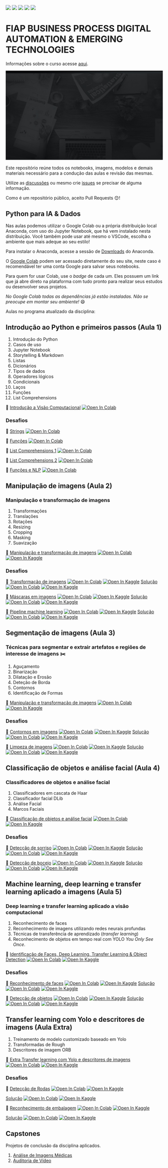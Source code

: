 ![](https://img.shields.io/github/repo-size/michelpf/fiap-bpm-python-dados-ia)
![](https://img.shields.io/github/issues/michelpf/fiap-bpm-python-dados-ia)
![](https://img.shields.io/github/stars/michelpf/fiap-bpm-python-dados-ia)
![](https://img.shields.io/github/watchers/michelpf/fiap-bpm-python-dados-ia)
![](https://img.shields.io/github/last-commit/michelpf/fiap-bpm-python-dados-ia)


# FIAP BUSINESS PROCESS DIGITAL AUTOMATION & EMERGING TECHNOLOGIES

Informações sobre o curso acesse [aqui](https://www.fiap.com.br/mba/mba-em-gestao-por-processos/).

![alt text](bpm.jpg)

Este repositório reúne todos os notebooks, imagens, modelos e demais materiais necessário para a condução das aulas e revisão das mesmas.

Utilize as [discussões](https://github.com/michelpf/fiap-bpm-python-dados-ia/discussions) ou mesmo crie [issues](https://github.com/michelpf/fiap-bpm-python-dados-ia/issues) se precisar de alguma informação.

Como é um repositório público, aceito Pull Requests 😊!

## Python para IA & Dados

Nas aulas podemos utilizar o Google Colab ou a própria distribuição local Anaconda, com uso do Jupyter Notebook, que há vem instalado nesta distribuição. Você também pode usar até mesmo o VSCode, escolha o ambiente que mais adeque ao seu estilo!

Para instalar o Anaconda, acesse a sessão de [Downloads](https://www.anaconda.com/download) do Anaconda.

O [Google Colab](https://colab.research.google.com/) podem ser acessado diretamente do seu site, neste caso é recomendável ter uma conta Google para salvar seus notebooks.

Para quem for usar Colab, use o _badge_ de cada um. Eles possuem um link que já abre direto na plataforma com tudo pronto para realizar seus estudos ou desenvolver seus projetos.

_No Google Colab todas as dependências já estão instaladas. Não se preocupe em montar seu ambiente!_ 😄

Aulas no programa atualizado da disciplina:

## Introdução ao Python e primeiros passos (Aula 1)

1. Introdução do Python
2. Casos de uso
3. Jupyter Notebook
4. Storytelling & Markdown
5. Listas
6. Dicionários
7. Tipos de dados
8. Operadores lógicos
9. Condicionais
10. Laços
11. Funções
12. List Comprehensions

📙 [Introdução a Visão Computacional](https://github.com/michelpf/fiap-bpm-python-dados-ia/blob/main/aula-1-introducao-listas/aula-1.ipynb) [![Open In Colab](https://colab.research.google.com/assets/colab-badge.svg)](https://github.com/michelpf/fiap-bpm-python-dados-ia/blob/main/aula-1-introducao-listas/aula-1.ipynb) 

### Desafios

📘 [Strings](https://github.com/michelpf/fiap-bpm-python-dados-ia/blob/main/aula-1-introducao-listas/aula-1-desafio-1.ipynb) [![Open In Colab](https://colab.research.google.com/assets/colab-badge.svg)](https://github.com/michelpf/fiap-bpm-python-dados-ia/blob/main/aula-1-introducao-listas/aula-1-desafio-1) 

📘 [Funções](https://github.com/michelpf/fiap-bpm-python-dados-ia/blob/main/aula-1-introducao-listas/aula-1-desafio-2.ipynb) [![Open In Colab](https://colab.research.google.com/assets/colab-badge.svg)](https://github.com/michelpf/fiap-bpm-python-dados-ia/blob/main/aula-1-introducao-listas/aula-1-desafio-2) 

📘 [List Comprehensions 1](https://github.com/michelpf/fiap-bpm-python-dados-ia/blob/main/aula-1-introducao-listas/aula-1-desafio-3.ipynb) [![Open In Colab](https://colab.research.google.com/assets/colab-badge.svg)](https://github.com/michelpf/fiap-bpm-python-dados-ia/blob/main/aula-1-introducao-listas/aula-1-desafio-3) 

📘 [List Comprehensions 2](https://github.com/michelpf/fiap-bpm-python-dados-ia/blob/main/aula-1-introducao-listas/aula-1-desafio-4.ipynb) [![Open In Colab](https://colab.research.google.com/assets/colab-badge.svg)](https://github.com/michelpf/fiap-bpm-python-dados-ia/blob/main/aula-1-introducao-listas/aula-1-desafio-4) 

📘 [Funções e NLP](https://github.com/michelpf/fiap-bpm-python-dados-ia/blob/main/aula-1-introducao-listas/aula-1-desafio-5.ipynb) [![Open In Colab](https://colab.research.google.com/assets/colab-badge.svg)](https://github.com/michelpf/fiap-bpm-python-dados-ia/blob/main/aula-1-introducao-listas/aula-1-desafio-5) 

## Manipulação de imagens (Aula 2)

### Manipulação e transformação de imagens

1. Transformações
2. Translações
3. Rotações
4. Resizing
5. Cropping
6. Masking
7. Suavização

📙 [Manipulação e transformação de imagens](https://github.com/michelpf/fiap-ml-visao-computacional/blob/main/aula-2-transformacao/transformacao-imagens.ipynb) [![Open In Colab](https://colab.research.google.com/assets/colab-badge.svg)](https://colab.research.google.com/github/michelpf/fiap-ml-visao-computacional/blob/main/aula-2-transformacao/transformacao-imagens-colab.ipynb) [![Open In Kaggle](https://kaggle.com/static/images/open-in-kaggle.svg)](https://kaggle.com/kernels/welcome?src=https://github.com/michelpf/fiap-ml-visao-computacional/blob/main/aula-2-transformacao/transformacao-imagens-kaggle.ipynb)

### Desafios

📘 [Transformação de imagens](https://github.com/michelpf/fiap-ml-visao-computacional/blob/main/aula-2-transformacao/desafio-1/desafio-1.ipynb) [![Open In Colab](https://colab.research.google.com/assets/colab-badge.svg)](https://colab.research.google.com/github/michelpf/fiap-ml-visao-computacional/blob/main/aula-2-transformacao/desafio-1/desafio-1-colab.ipynb) [![Open In Kaggle](https://kaggle.com/static/images/open-in-kaggle.svg)](https://kaggle.com/kernels/welcome?src=https://github.com/michelpf/fiap-ml-visao-computacional/blob/main/aula-2-transformacao/desafio-1/desafio-1-kaggle.ipynb)
[Solução](https://github.com/michelpf/fiap-ml-visao-computacional/blob/main/aula-2-transformacao/desafio-1/desafio-1-solucao.ipynb) [![Open In Colab](https://colab.research.google.com/assets/colab-badge.svg)](https://colab.research.google.com/github/michelpf/fiap-ml-visao-computacional/blob/main/aula-2-transformacao/desafio-1/desafio-1-solucao-colab.ipynb) [![Open In Kaggle](https://kaggle.com/static/images/open-in-kaggle.svg)](https://kaggle.com/kernels/welcome?src=https://github.com/michelpf/fiap-ml-visao-computacional/blob/main/aula-2-transformacao/desafio-1/desafio-1-solucao-kaggle.ipynb)

📘 [Máscaras em imagens](https://github.com/michelpf/fiap-ml-visao-computacional/blob/main/aula-2-transformacao/desafio-2/desafio-2.ipynb) [![Open In Colab](https://colab.research.google.com/assets/colab-badge.svg)](https://colab.research.google.com/github/michelpf/fiap-ml-visao-computacional/blob/main/aula-2-transformacao/desafio-2/desafio-2-colab.ipynb) [![Open In Kaggle](https://kaggle.com/static/images/open-in-kaggle.svg)](https://kaggle.com/kernels/welcome?src=https://github.com/michelpf/fiap-ml-visao-computacional/blob/main/aula-2-transformacao/desafio-2/desafio-2-kaggle.ipynb)
[Solução](https://github.com/michelpf/fiap-ml-visao-computacional/blob/main/aula-2-transformacao/desafio-2/desafio-2-solucao.ipynb) [![Open In Colab](https://colab.research.google.com/assets/colab-badge.svg)](https://colab.research.google.com/github/michelpf/fiap-ml-visao-computacional/blob/main/aula-2-transformacao/desafio-2/desafio-2-solucao-colab.ipynb) [![Open In Kaggle](https://kaggle.com/static/images/open-in-kaggle.svg)](https://kaggle.com/kernels/welcome?src=https://github.com/michelpf/fiap-ml-visao-computacional/blob/main/aula-2-transformacao/desafio-2/desafio-2-solucao-kaggle.ipynb)

📘 [Pipeline machine learning](https://github.com/michelpf/fiap-ml-visao-computacional/blob/main/aula-2-transformacao/desafio-3/desafio-3.ipynb) [![Open In Colab](https://colab.research.google.com/assets/colab-badge.svg)](https://colab.research.google.com/github/michelpf/fiap-ml-visao-computacional/blob/main/aula-2-transformacao/desafio-3/desafio-3-colab.ipynb) [![Open In Kaggle](https://kaggle.com/static/images/open-in-kaggle.svg)](https://kaggle.com/kernels/welcome?src=https://github.com/michelpf/fiap-ml-visao-computacional/blob/main/aula-2-transformacao/desafio-3/desafio-3-kaggle.ipynb)
[Solução](https://github.com/michelpf/fiap-ml-visao-computacional/blob/main/aula-2-transformacao/desafio-3/desafio-3-solucao.ipynb) [![Open In Colab](https://colab.research.google.com/assets/colab-badge.svg)](https://colab.research.google.com/github/michelpf/fiap-ml-visao-computacional/blob/main/aula-2-transformacao/desafio-3/desafio-3-solucao-colab.ipynb) [![Open In Kaggle](https://kaggle.com/static/images/open-in-kaggle.svg)](https://kaggle.com/kernels/welcome?src=https://github.com/michelpf/fiap-ml-visao-computacional/blob/main/aula-2-transformacao/desafio-3/desafio-3-solucao-kaggle.ipynb)


## Segmentação de imagens (Aula 3)

### Técnicas para segmentar e extrair artefatos e regiões de interesse de imagens ✂️

1. Aguçamento
2. Binarização
3. Dilatação e Erosão
4. Deteção de Borda
4. Contornos
5. Identificação de Formas

📙 [Manipulação e transformação de imagens](https://github.com/michelpf/fiap-ml-visao-computacional/blob/main/aula-3-segmentacao/segmentacao.ipynb) [![Open In Colab](https://colab.research.google.com/assets/colab-badge.svg)](https://colab.research.google.com/github/michelpf/fiap-ml-visao-computacional/blob/main/aula-3-segmentacao/segmentacao-colab.ipynb) [![Open In Kaggle](https://kaggle.com/static/images/open-in-kaggle.svg)](https://kaggle.com/kernels/welcome?src=https://github.com/michelpf/fiap-ml-visao-computacional/blob/main/aula-3-segmentacao/segmentacao-kaggle.ipynb)

### Desafios

📘 [Contornos em imagens](https://github.com/michelpf/fiap-ml-visao-computacional/blob/main/aula-3-segmentacao/desafio-1/desafio-1.ipynb) [![Open In Colab](https://colab.research.google.com/assets/colab-badge.svg)](https://colab.research.google.com/github/michelpf/fiap-ml-visao-computacional/blob/main/aula-3-segmentacao/desafio-1/desafio-1-colab.ipynb) [![Open In Kaggle](https://kaggle.com/static/images/open-in-kaggle.svg)](https://kaggle.com/kernels/welcome?src=https://github.com/michelpf/fiap-ml-visao-computacional/blob/main/aula-3-segmentacao/desafio-1/desafio-1-kaggle.ipynb)
[Solução](https://github.com/michelpf/fiap-ml-visao-computacional/blob/main/aula-3-segmentacao/desafio-1/desafio-1-solucao.ipynb) [![Open In Colab](https://colab.research.google.com/assets/colab-badge.svg)](https://colab.research.google.com/github/michelpf/fiap-ml-visao-computacional/blob/main/aula-3-segmentacao/desafio-1/desafio-1-solucao-colab.ipynb) [![Open In Kaggle](https://kaggle.com/static/images/open-in-kaggle.svg)](https://kaggle.com/kernels/welcome?src=https://github.com/michelpf/fiap-ml-visao-computacional/blob/main/aula-3-segmentacao/desafio-1/desafio-1-solucao-kaggle.ipynb)

📘 [Limpeza de imagens](https://github.com/michelpf/fiap-ml-visao-computacional/blob/main/aula-3-segmentacao/desafio-2/desafio-2.ipynb) [![Open In Colab](https://colab.research.google.com/assets/colab-badge.svg)](https://colab.research.google.com/github/michelpf/fiap-ml-visao-computacional/blob/main/aula-3-segmentacao/desafio-2/desafio-2-colab.ipynb) [![Open In Kaggle](https://kaggle.com/static/images/open-in-kaggle.svg)](https://kaggle.com/kernels/welcome?src=https://github.com/michelpf/fiap-ml-visao-computacional/blob/main/aula-3-segmentacao/desafio-2/desafio-2-kaggle.ipynb)
[Solução](https://github.com/michelpf/fiap-ml-visao-computacional/blob/main/aula-3-segmentacao/desafio-2/desafio-2-solucao.ipynb) [![Open In Colab](https://colab.research.google.com/assets/colab-badge.svg)](https://colab.research.google.com/github/michelpf/fiap-ml-visao-computacional/blob/main/aula-3-segmentacao/desafio-2/desafio-2-solucao-colab.ipynb) [![Open In Kaggle](https://kaggle.com/static/images/open-in-kaggle.svg)](https://kaggle.com/kernels/welcome?src=https://github.com/michelpf/fiap-ml-visao-computacional/blob/main/aula-3-segmentacao/desafio-2/desafio-2-solucao-kaggle.ipynb)


## Classificação de objetos e análise facial (Aula 4)

### Classificadores de objetos e análise facial

1. Classificadores em cascata de Haar
2. Classificador facial DLib
3. Análise Facial
4. Marcos Faciais

📙 [Classificação de objetos e análise facial](https://github.com/michelpf/fiap-ml-visao-computacional/blob/main/aula-4-classificacao-objetos-analise-facial/classificacao-objetos.ipynb) [![Open In Colab](https://colab.research.google.com/assets/colab-badge.svg)](https://colab.research.google.com/github/michelpf/fiap-ml-visao-computacional/blob/main/aula-4-classificacao-objetos-analise-facial/classificacao-objetos-colab.ipynb) [![Open In Kaggle](https://kaggle.com/static/images/open-in-kaggle.svg)](https://kaggle.com/kernels/welcome?src=https://github.com/michelpf/fiap-ml-visao-computacional/blob/main/aula-4-classificacao-objetos-analise-facial/classificacao-objetos-kaggle.ipynb)

### Desafios

📘 [Detecção de sorriso](https://github/michelpf/fiap-ml-visao-computacional/blob/main/aula-4-classificacao-objetos-analise-facial/desafio-1/desafio-1.ipynb) [![Open In Colab](https://colab.research.google.com/assets/colab-badge.svg)](https://colab.research.google.com/github/michelpf/fiap-ml-visao-computacional/blob/main/aula-4-classificacao-objetos-analise-facial/desafio-1/desafio-1-colab.ipynb) [![Open In Kaggle](https://kaggle.com/static/images/open-in-kaggle.svg)](https://kaggle.com/kernels/welcome?src=https://github.com/michelpf/fiap-ml-visao-computacional/blob/main/aula-4-classificacao-objetos-analise-facial/desafio-1/desafio-1-kaggle.ipynb)
[Solução](https://github/michelpf/fiap-ml-visao-computacional/blob/main/aula-4-classificacao-objetos-analise-facial/desafio-1/desafio-1-solucao.ipynb) [![Open In Colab](https://colab.research.google.com/assets/colab-badge.svg)](https://colab.research.google.com/github/michelpf/fiap-ml-visao-computacional/blob/main/aula-4-classificacao-objetos-analise-facial/desafio-1/desafio-1-solucao-colab.ipynb) [![Open In Kaggle](https://kaggle.com/static/images/open-in-kaggle.svg)](https://kaggle.com/kernels/welcome?src=https://github.com/michelpf/fiap-ml-visao-computacional/blob/main/aula-4-classificacao-objetos-analise-facial/desafio-1/desafio-1-solucao-kaggle.ipynb)

📘 [Detecção de bocejo](https://github/michelpf/fiap-ml-visao-computacional/blob/main/aula-4-classificacao-objetos-analise-facial/desafio-2/desafio-2.ipynb) [![Open In Colab](https://colab.research.google.com/assets/colab-badge.svg)](https://colab.research.google.com/github/michelpf/fiap-ml-visao-computacional/blob/main/aula-4-classificacao-objetos-analise-facial/desafio-2/desafio-2-colab.ipynb) [![Open In Kaggle](https://kaggle.com/static/images/open-in-kaggle.svg)](https://kaggle.com/kernels/welcome?src=https://github.com/michelpf/fiap-ml-visao-computacional/blob/main/aula-4-classificacao-objetos-analise-facial/desafio-2/desafio-2-kaggle.ipynb)
[Solução](https://github/michelpf/fiap-ml-visao-computacional/blob/main/aula-4-classificacao-objetos-analise-facial/desafio-2/desafio-2-solucao.ipynb) [![Open In Colab](https://colab.research.google.com/assets/colab-badge.svg)](https://colab.research.google.com/github/michelpf/fiap-ml-visao-computacional/blob/main/aula-4-classificacao-objetos-analise-facial/desafio-2/desafio-2-solucao-colab.ipynb) [![Open In Kaggle](https://kaggle.com/static/images/open-in-kaggle.svg)](https://kaggle.com/kernels/welcome?src=https://github.com/michelpf/fiap-ml-visao-computacional/blob/main/aula-4-classificacao-objetos-analise-facial/desafio-2/desafio-2-solucao-kaggle.ipynb)


## Machine learning, deep learning e transfer learning aplicado a imagens (Aula 5)

### Deep learning e transfer learning aplicado a visão computacional

1. Reconhecimento de faces
2. Reconhecimento de imagens utilizando redes neurais profundas
3. Técnicas de transferência de aprendizado (*transfer learning*)
4. Reconhecimento de objetos em tempo real com YOLO *You Only See Once*.

📙 [Identificação de Faces, Deep Learning, Transfer Learning & Object Detection](https://github.com/michelpf/fiap-ml-visao-computacional/blob/main/aula-5-machine-learning-aplicado/machine-learning.ipynb) [![Open In Colab](https://colab.research.google.com/assets/colab-badge.svg)](https://colab.research.google.com/github/michelpf/fiap-ml-visao-computacional/blob/main/aula-5-machine-learning-aplicado/machine-learning-colab.ipynb) [![Open In Kaggle](https://kaggle.com/static/images/open-in-kaggle.svg)](https://kaggle.com/kernels/welcome?src=https://github.com/michelpf/fiap-ml-visao-computacional/blob/main/aula-5-machine-learning-aplicado/machine-learning-kaggle.ipynb)

### Desafios

📘 [Reconhecimento de faces](https://github/michelpf/fiap-ml-visao-computacional/blob/main/aula-5-machine-learning-aplicado/desafio-1/desafio-1.ipynb) [![Open In Colab](https://colab.research.google.com/assets/colab-badge.svg)](https://colab.research.google.com/github/michelpf/fiap-ml-visao-computacional/blob/main/aula-5-machine-learning-aplicado/desafio-1/desafio-1-colab.ipynb) [![Open In Kaggle](https://kaggle.com/static/images/open-in-kaggle.svg)](https://kaggle.com/kernels/welcome?src=https://github.com/michelpf/fiap-ml-visao-computacional/blob/main/aula-5-machine-learning-aplicado/desafio-1/desafio-1-kaggle.ipynb.ipynb)
[Solução](https://github/michelpf/fiap-ml-visao-computacional/blob/main/aula-5-machine-learning-aplicado/desafio-1/desafio-1-solucao.ipynb) [![Open In Colab](https://colab.research.google.com/assets/colab-badge.svg)](https://colab.research.google.com/github/michelpf/fiap-ml-visao-computacional/blob/main/aula-5-machine-learning-aplicado/desafio-1/desafio-1-solucao-colab.ipynb) [![Open In Kaggle](https://kaggle.com/static/images/open-in-kaggle.svg)](https://kaggle.com/kernels/welcome?src=https://github.com/michelpf/fiap-ml-visao-computacional/blob/main/aula-5-machine-learning-aplicado/desafio-1/desafio-1-solucao-kaggle.ipynb.ipynb)

📘 [Detecção de objetos](https://github/michelpf/fiap-ml-visao-computacional/blob/main/aula-5-machine-learning-aplicado/desafio-2/desafio-2.ipynb) [![Open In Colab](https://colab.research.google.com/assets/colab-badge.svg)](https://colab.research.google.com/github/michelpf/fiap-ml-visao-computacional/blob/main/aula-5-machine-learning-aplicado/desafio-2/desafio-2-colab.ipynb) [![Open In Kaggle](https://kaggle.com/static/images/open-in-kaggle.svg)](https://kaggle.com/kernels/welcome?src=https://github.com/michelpf/fiap-ml-visao-computacional/blob/main/aula-5-machine-learning-aplicado/desafio-2/desafio-2-kaggle.ipynb.ipynb)
[Solução](https://github/michelpf/fiap-ml-visao-computacional/blob/main/aula-5-machine-learning-aplicado/desafio-2/desafio-2-solucao.ipynb) [![Open In Colab](https://colab.research.google.com/assets/colab-badge.svg)](https://colab.research.google.com/github/michelpf/fiap-ml-visao-computacional/blob/main/aula-5-machine-learning-aplicado/desafio-2/desafio-2-solucao-colab.ipynb) [![Open In Kaggle](https://kaggle.com/static/images/open-in-kaggle.svg)](https://kaggle.com/kernels/welcome?src=https://github.com/michelpf/fiap-ml-visao-computacional/blob/main/aula-5-machine-learning-aplicado/desafio-2/desafio-2-solucao-kaggle.ipynb.ipynb)

## Transfer learning com Yolo e descritores de imagens (Aula Extra)

1. Treinamento de modelo customizado baseado em Yolo
2. Transformadas de Rough
3. Descritores de imagem ORB

📙 [Extra Transfer learning com Yolo e descritores de imagens](https://github.com/michelpf/fiap-ml-visao-computacional/blob/main/extra/yolo-transfer-learning-descriptors.ipynb) [![Open In Colab](https://colab.research.google.com/assets/colab-badge.svg)](https://colab.research.google.com/github/michelpf/fiap-ml-visao-computacional/blob/main/extra/yolo-transfer-learning-descriptors-colab.ipynb) [![Open In Kaggle](https://kaggle.com/static/images/open-in-kaggle.svg)](https://kaggle.com/kernels/welcome?src=https://github.com/michelpf/fiap-ml-visao-computacional/blob/main/extra/yolo-transfer-learning-descriptors-colab.ipynb)

### Desafios

📘 [Detecção de Rodas](https://github.com/michelpf/fiap-ml-visao-computacional/blob/main/extra/desafio-1/desafio-1.ipynb) [![Open In Colab](https://colab.research.google.com/assets/colab-badge.svg)](https://colab.research.google.com/github/michelpf/fiap-ml-visao-computacional/blob/main/extra/desafio-1/desafio-1-colab.ipynb) [![Open In Kaggle](https://kaggle.com/static/images/open-in-kaggle.svg)](https://kaggle.com/kernels/welcome?src=https://github.com/michelpf/fiap-ml-visao-computacional/blob/main/extra/desafio/desafio-1-colab.ipynb)

[Solução](https://github.com/michelpf/fiap-ml-visao-computacional/blob/main/extra/desafio/desafio-1-solucao.ipynb) [![Open In Colab](https://colab.research.google.com/assets/colab-badge.svg)](https://colab.research.google.com/github/michelpf/fiap-ml-visao-computacional/blob/main/extra/desafio-1/desafio-1-solucao-colab.ipynb) [![Open In Kaggle](https://kaggle.com/static/images/open-in-kaggle.svg)](https://kaggle.com/kernels/welcome?src=https://github.com/michelpf/fiap-ml-visao-computacional/blob/main/extra/desafio-1/desafio-1-solucao-colab.ipynb)

📘 [Reconhecimento de embalagem](https://github.com/michelpf/fiap-ml-visao-computacional/blob/main/extra/desafio-2/desafio-2.ipynb) [![Open In Colab](https://colab.research.google.com/assets/colab-badge.svg)](https://colab.research.google.com/github/michelpf/fiap-ml-visao-computacional/blob/main/extra/desafio-2/desafio-2-colab.ipynb) [![Open In Kaggle](https://kaggle.com/static/images/open-in-kaggle.svg)](https://kaggle.com/kernels/welcome?src=https://github.com/michelpf/fiap-ml-visao-computacional/blob/main/extra/desafio/desafio-2-colab.ipynb)

[Solução](https://github.com/michelpf/fiap-ml-visao-computacional/blob/main/extra/desafio-2/desafio-2-solucao.ipynb) [![Open In Colab](https://colab.research.google.com/assets/colab-badge.svg)](https://colab.research.google.com/github/michelpf/fiap-ml-visao-computacional/blob/main/extra/desafio-2/desafio-2-solucao-colab.ipynb) [![Open In Kaggle](https://kaggle.com/static/images/open-in-kaggle.svg)](https://kaggle.com/kernels/welcome?src=https://github.com/michelpf/fiap-ml-visao-computacional/blob/main/extra/desafio-2/desafio-2-solucao-colab.ipynb)

## Capstones

Projetos de conclusão da disciplina aplicados.

1. [Análise de Imagens Médicas](https://github.com/michelpf/fiap-ml-visao-computacional-analise-imagens-medicas)
2. [Auditoria de Vídeo](https://github.com/michelpf/fiap-ml-visao-computacional-auditoria-video)
